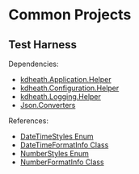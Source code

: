 # Common Projects

## Test Harness

Dependencies:
- [kdheath.Application.Helper](https://www.nuget.org/packages/kdheath.Application.Helper)
- [kdheath.Configuration.Helper](https://www.nuget.org/packages/kdheath.Configuration.Helper)
- [kdheath.Logging.Helper](https://www.nuget.org/packages/kdheath.Logging.Helper)
- [Json.Converters](https://github.com/KevinDHeath/HomeBase/blob/main/docs/Common/Json.Converters/README.md)

References:
- [DateTimeStyles Enum](https://learn.microsoft.com/en-us/dotnet/api/system.globalization.datetimestyles)
- [DateTimeFormatInfo Class](https://learn.microsoft.com/en-us/dotnet/api/system.globalization.datetimeformatinfo)
- [NumberStyles Enum](https://learn.microsoft.com/en-us/dotnet/api/system.globalization.numberstyles)
- [NumberFormatInfo Class](https://learn.microsoft.com/en-us/dotnet/api/system.globalization.numberformatinfo)